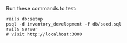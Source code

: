 Run these commands to test:

```
rails db:setup
psql -d inventory_development -f db/seed.sql
rails server
# visit http://localhost:3000
```
